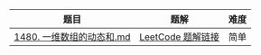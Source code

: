 | 题目                                                         | 题解                                                         | 难度 |
| ------------------------------------------------------------ | ------------------------------------------------------------ | ---- |
| [1480. 一维数组的动态和.md](https://leetcode-cn.com/problems/convert-sorted-list-to-binary-search-tree/) | [LeetCode 题解链接](../题解/前缀和/1480.%20一维数组的动态和.md) | 简单 |
